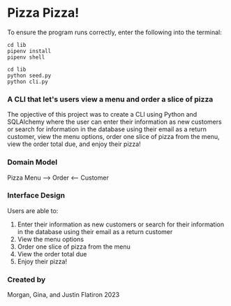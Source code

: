 # Pizza Pizza!
To ensure the program runs correctly, enter the following into the terminal:

    cd lib
    pipenv install
    pipenv shell

    cd lib 
    python seed.py
    python cli.py

### A CLI that let's users view a menu and order a slice of pizza

The opjective of this project was to create a CLI using Python and SQLAlchemy where the user can enter their information as new customers or search for information in the database using their email as a return customer, view the menu options, order one slice of pizza from the menu, view the order total due, and enjoy their pizza!

### Domain Model

Pizza Menu —> Order <— Customer

### Interface Design

Users are able to:

1. Enter their information as new customers or search for their information in the database using their email as a return customer
2. View the menu options
3. Order one slice of pizza from the menu
4. View the order total due
5. Enjoy their pizza!

### Created by

Morgan, Gina, and Justin
Flatiron 2023